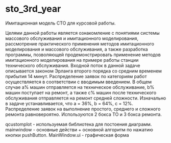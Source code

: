 # sto_3rd_year
Имитационная модель СТО для курсовой работы. 

Целями данной работы является ознакомление с понятиями системы массового обслуживания и имитационного моделирования, рассмотрение практического применения методов имитационного моделирования и массового обслуживания, а также разработка программы, позволяющей продемонстрировать применение методов имитационного моделирования на примере работы станции технического обслуживания. 
Входной поток в данной задаче описывается законом Эрланга второго порядка со средним временем прибытия 14 минут. 
Распределение заявок по категориям работ осуществляется в соответствии с вводимым введением. В общем случае a% машин отправляется на техническое обслуживание, b% машин поступает на ремонт, а также c% машин после технического обслуживания отправляется на ремонт средней сложности. Изначально в задаче устанавливается, что a = 36%, b = 64%, c = 12%. Распределение заявок на выполнение простого, среднего и сложного ремонта равновероятно.
Используются 2 бокса ТО и 3 бокса ремонта.

qcustomplot - используемая библиотека для  постоения диаграмм. 
mainwindow - основные действи + основной алгоритм по нажатию кнопки pushButton.
MainWindow.ui - графическая форма
